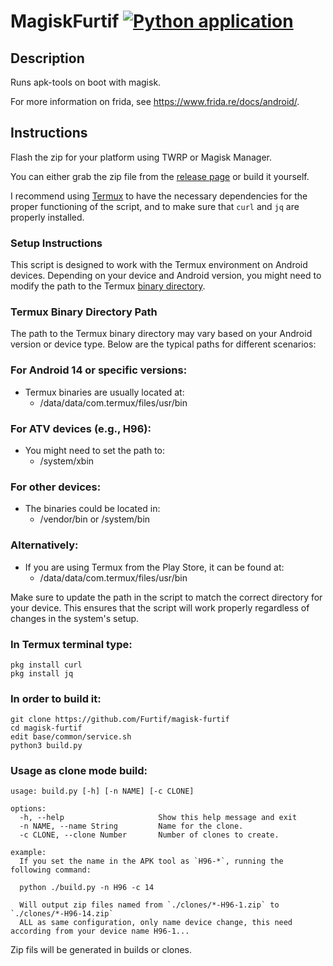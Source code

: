 # MagiskFurtif [![Python application](https://github.com/Furtif/magisk-furtif/actions/workflows/python-app.yml/badge.svg)](https://github.com/Furtif/magisk-furtif/actions/workflows/python-app.yml)

## Description

Runs apk-tools on boot with magisk. 

For more information on frida, see https://www.frida.re/docs/android/.

## Instructions

Flash the zip for your platform using TWRP or Magisk Manager.

You can either grab the zip file from the [release page](https://github.com/Furtif/magisk-furtif/releases) or build it yourself.

I recommend using [Termux](https://play.google.com/store/apps/details?id=com.termux) to have the necessary dependencies for the proper functioning of the script, and to make sure that `curl` and `jq` are properly installed.

### Setup Instructions
This script is designed to work with the Termux environment on Android devices. Depending on your device and Android version, you might need to modify the path to the Termux [binary directory](https://github.com/Furtif/magisk-furtif/blob/main/base/common/service.sh#L13).

### Termux Binary Directory Path
The path to the Termux binary directory may vary based on your Android version or device type. Below are the typical paths for different scenarios:

### For Android 14 or specific versions:
- Termux binaries are usually located at:
  - /data/data/com.termux/files/usr/bin

### For ATV devices (e.g., H96):
- You might need to set the path to:
  - /system/xbin

### For other devices:
- The binaries could be located in:
  - /vendor/bin or /system/bin

### Alternatively:
- If you are using Termux from the Play Store, it can be found at:
  - /data/data/com.termux/files/usr/bin

Make sure to update the path in the script to match the correct directory for your device. This ensures that the script will work properly regardless of changes in the system's setup.


### In Termux terminal type:
```
pkg install curl
pkg install jq
```

### In order to build it:

```
git clone https://github.com/Furtif/magisk-furtif
cd magisk-furtif
edit base/common/service.sh
python3 build.py
```
### Usage as clone mode build:
```
usage: build.py [-h] [-n NAME] [-c CLONE]

options:
  -h, --help                     Show this help message and exit
  -n NAME, --name String         Name for the clone.
  -c CLONE, --clone Number       Number of clones to create.

example:
  If you set the name in the APK tool as `H96-*`, running the following command:
  
  python ./build.py -n H96 -c 14
  
  Will output zip files named from `./clones/*-H96-1.zip` to `./clones/*-H96-14.zip` 
  ALL as same configuration, only name device change, this need according from your device name H96-1...
```

Zip fils will be generated in builds or clones.
